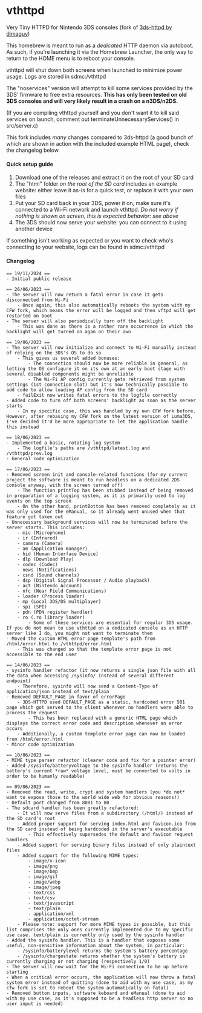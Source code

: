 # vthttpd
Very Tiny HTTPD for Nintendo 3DS consoles (fork of [3ds-httpd by dimaguy](https://github.com/dimaguy/3ds-httpd))

This homebrew is meant to run as a *dedicated* HTTP daemon via autoboot. As such, if you're launching it via the Homebrew Launcher, the only way to return to the HOME menu is to reboot your console.

vthttpd will shut down both screens when launched to minimize power usage. Logs are stored in sdmc:/vthttpd

The "noservices" version will attempt to kill some services provided by the 3DS' firmware to free extra resources. **This has only been tested on old 3DS consoles and will very likely result in a crash on a n3DS/n2DS.**

(If you are compiling vthttpd yourself and you don't want it to kill said services on launch, comment out terminateUnnecessaryServices() in src/server.c)

This fork includes *many* changes compared to 3ds-httpd (a good bunch of which are shown in action with the included example HTML page), check the changelog below

#### Quick setup guide

1) Download one of the releases and extract it on the root of your SD card
2) The "html" folder *on the root of the SD card* includes an example website: either leave it as-is for a quick test, or replace it with your own files
3) Put your SD card back in your 3DS, power it on, make sure it's connected to a Wi-Fi network and launch vthttpd. *Do not worry if nothing is shown on screen, this is expected behavior: see above*
4) The 3DS should now serve your website: you can connect to it using another device

If something isn't working as expected or you want to check who's connecting to your website, logs can be found in sdmc:/vthttpd

#### Changelog
```
== 19/11/2024 ==
- Initial public release

== 26/06/2023 ==
- The server will now return a fatal error in case it gets disconnected from Wi-Fi
	- Once again, this also automatically reboots the system with my CFW fork, which means the error will be logged and then vftpd will get restarted on boot
- The server will also periodically turn off the backlight
	- This was done as there is a rather rare occurrence in which the backlight will get turned on agan on their own

== 19/06/2023 ==
- The server will now initialize and connect to Wi-Fi manually instead of relying on the 3DS's OS to do so
	- This gives us several added bonuses:
		- The connection should now be more reliable in general, as letting the OS configure it on its own at an early boot stage with several disabled components might be unreliable
		- The Wi-Fi AP config currently gets retrieved from system settings (1st connection slot) but it's now technically possible to add code to allow loading AP config from the SD card
	- failExit now writes fatal errors to the logfile correctly
- Added code to turn off both screens' backlight as soon as the server starts
	- In my specific case, this was handled by my own CFW fork before. However, after rebasing my CFW fork on the latest version of Luma3DS, I've decided it'd be more appropriate to let the application handle this instead

== 18/06/2023 ==
- Implemented a basic, rotating log system
	- The logfile's paths are /vthttpd/latest.log and /vthttpd/prev.log
- General code optimization

== 17/06/2023 ==
- Removed screen init and console-related functions (for my current project the software is meant to run headless on a dedicated 2DS console anyway, with the screen turned off)
	- The function printTop has been stubbed instead of being removed in preparation of a logging system, as it is primarily used to log events on the top screen
	- On the other hand, printBottom has been removed completely as it was only used for the eManual, so it already went unused when that feature got taken out
- Unnecessary background services will now be terminated before the server starts. This includes:
	- mic (Microphone)
	- ir (Infrared)
	- camera (Camera)
	- am (Application manager)
	- hid (Human Interface Device)
	- dlp (Download Play)
	- codec (Codec)
	- news (Notifications)
	- csnd (Sound channels)
	- dsp (Digital Signal Processor / Audio playback)
	- act (Nintendo Account)
	- nfc (Near Field Communications)
	- loader (Process loader)
	- mp (Local 3DS/DS multiplayer)
	- spi (SPI)
	- pdn (PDN register handler)
	- ro (.ro library loader)
		- Some of these services are essential for regular 3DS usage. If you do not mean to use vthttpd on a dedicated console as an HTTP server like I do, you might not want to terminate them
- Moved the custom HTML error page template's path from /html/error.html to /vthttpd/error.html
	- This was changed so that the template error page is not accessible to the end user

== 14/06/2023 ==
- sysinfo handler refactor (it now returns a single json file with all the data when accessing /sysinfo/ instead of several different endpoint)
	- Therefore, sysinfo will now send a Content-Type of application/json instead of text/plain
- Removed DEFAULT_PAGE in favor of errorPage
	- 3DS-HTTPD used DEFAULT_PAGE as a static, hardcoded error 501 page which got served to the client whenever no handlers were able to process the request
		- This has been replaced with a generic HTML page which displays the correct error code and description whenever an error occurs
	- Additionally, a custom template error page can now be loaded from /html/error.html
- Minor code optimization

== 10/06/2023 ==
- MIME type parser refactor (clearer code and fix for a pointer error)
- Added /sysinfo/batteryvoltage to the sysinfo handler (returns the battery's current *raw* voltage level, must be converted to volts in order to be humanly readable)

== 09/06/2023 ==
- Removed the read, write, crypt and system handlers (you *do not* want to expose those to the world wide web for obvious reasons!)
- Default port changed from 8081 to 80
- The sdcard handler has been greatly refactored:
	- It will now serve files from a subdirectory (/html/) instead of the SD card's root
	- Added proper support for serving index.html and favicon.ico from the SD card instead of being hardcoded in the server's executable
		- This effectively supersedes the default and favicon request handlers
	- Added support for serving binary files instead of only plaintext files
	- Added support for the following MIME types:
		- image/x-icon
		- image/png
		- image/bmp
		- image/gif
		- image/webp
		- image/jpeg
		- text/css
		- text/csv
		- text/javascript
		- text/plain
		- application/xml
		- application/octet-stream
	- Please note: support for more MIME types is possible, but this list comprises the only ones currently implemented due to my specific use case. text/plain is currently only used by the sysinfo handler
- Added the sysinfo handler. This is a handler that exposes some useful, non-sensitive information about the system, in particular:
	- /sysinfo/batterylevel returns the system's battery percentage
	- /sysinfo/chargestate returns whether the system's battery is currently charging or not charging (respectively 1/0)
- The server will now wait for the Wi-Fi connection to be up before starting
- When a critical error occurs, the application will now throw a fatal system error instead of quitting (done to aid with my use case, as my cfw fork is set to reboot the system automatically on fatal)
- Removed button inputs, software keboard and eManual (done to aid with my use case, as it's supposed to be a headless http server so no user input is needed)
```
